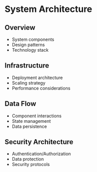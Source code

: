# System Architecture

## Overview
- System components
- Design patterns
- Technology stack

## Infrastructure
- Deployment architecture
- Scaling strategy
- Performance considerations

## Data Flow
- Component interactions
- State management
- Data persistence

## Security Architecture
- Authentication/Authorization
- Data protection
- Security protocols
